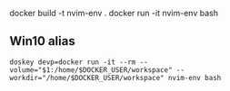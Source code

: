 docker build -t nvim-env .
docker run -it nvim-env bash

## Win10 alias
`doskey devp=docker run -it --rm --volume="$1:/home/$DOCKER_USER/workspace" --workdir="/home/$DOCKER_USER/workspace" nvim-env bash`